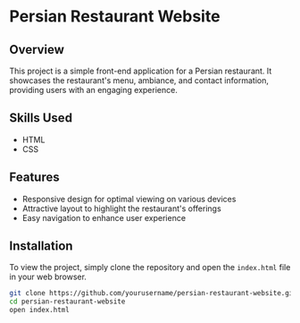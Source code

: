 # Persian Restaurant Website

## Overview
This project is a simple front-end application for a Persian restaurant. It showcases the restaurant's menu, ambiance, and contact information, providing users with an engaging experience.

## Skills Used
- HTML
- CSS

## Features
- Responsive design for optimal viewing on various devices
- Attractive layout to highlight the restaurant's offerings
- Easy navigation to enhance user experience

## Installation
To view the project, simply clone the repository and open the `index.html` file in your web browser.

```bash
git clone https://github.com/yourusername/persian-restaurant-website.git
cd persian-restaurant-website
open index.html

